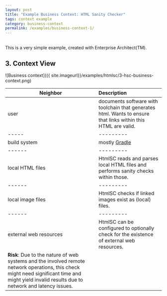```yaml
---
layout: post
title: "Example Business Context: HTML Sanity Checker"
tags: context example 
category: business-context
permalink: /examples/business-context-1/
---
```



<div class="arc42-example">
<br>
This is a very simple example, created with Enterprise Architect(TM).
</div>

## 3. Context View

![Business context]({{ site.imageurl}}/examples/htmlsc/3-hsc-business-context.png)


|Neighbor  |Description |
|------|:-----|
|user         |documents software with toolchain that generates html. Wants to ensure that links within this HTML are valid.     |
|-----|---------|
|build system      |mostly <a target="_blank" rel="noopener noreferrer nofollow" href="https://gradle.org">Gradle</a>               |
|------|---------|
|local HTML files  |HtmlSC reads and parses local HTML files and performs sanity checks within those.                                |
|------|---------|
|local image files |HtmlSC checks if linked images exist as (local) files.     |
|------|---------|
|external web resources |HtmlSC can be configured to optionally check for the existence of external web resources. 
**Risk**: Due to the nature of web systems and the involved remote network operations, this check might need significant time and might yield invalid results due to network and latency issues.  |
